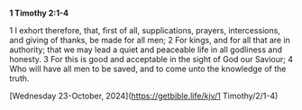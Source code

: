 **1 Timothy 2:1-4**

1 I exhort therefore, that, first of all, supplications, prayers, intercessions, and giving of thanks, be made for all men; 2 For kings, and for all that are in authority; that we may lead a quiet and peaceable life in all godliness and honesty. 3 For this is good and acceptable in the sight of God our Saviour; 4 Who will have all men to be saved, and to come unto the knowledge of the truth.

[Wednesday 23-October, 2024](https://getbible.life/kjv/1 Timothy/2/1-4)
